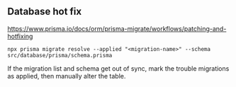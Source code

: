 ## Database hot fix

https://www.prisma.io/docs/orm/prisma-migrate/workflows/patching-and-hotfixing

`npx prisma migrate resolve --applied "<migration-name>" --schema src/database/prisma/schema.prisma`

If the migration list and schema get out of sync, mark the trouble migrations as applied, then manually alter the table.
